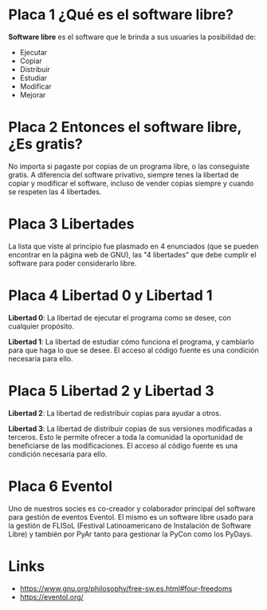 # Placa 1 ¿Qué es el software libre?

**Software libre** es el software que le brinda a sus usuaries la posibilidad de:

* Ejecutar
* Copiar
* Distribuir
* Estudiar
* Modificar
* Mejorar

# Placa 2 Entonces el software libre, ¿Es gratis?

No importa si pagaste por copias de un programa libre, o las conseguiste gratis. A diferencia del software privativo, siempre tenes la libertad de copiar y modificar el software, incluso de vender copias siempre y cuando se respeten las 4 libertades.

# Placa 3 Libertades

La lista que viste al principio fue plasmado en 4 enunciados (que se pueden encontrar en la página web de GNU), las "4 libertades" que debe cumplir el software para poder considerarlo libre.


# Placa 4 Libertad 0 y Libertad 1

**Libertad 0**: La libertad de ejecutar el programa como se desee, con cualquier propósito.


**Libertad 1**: La libertad de estudiar cómo funciona el programa, y cambiarlo para que haga lo que se desee. El acceso al código fuente es una condición necesaria para ello.

# Placa 5 Libertad 2 y Libertad 3

**Libertad 2**: La libertad de redistribuir copias para ayudar a otros.

**Libertad 3**: La libertad de distribuir copias de sus versiones modificadas a terceros. Esto le permite ofrecer a toda la comunidad la oportunidad de beneficiarse de las modificaciones. El acceso al código fuente es una condición necesaria para ello.

# Placa 6 Eventol

Uno de nuestros socies es co-creador y colaborador principal del software para gestión de eventos Eventol. El mismo es un software libre usado para la gestión de FLISoL (Festival Latinoamericano de Instalación de Software Libre) y también por PyAr tanto para gestionar la PyCon como los PyDays.

# Links
- https://www.gnu.org/philosophy/free-sw.es.html#four-freedoms
- https://eventol.org/
